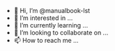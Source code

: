 - 👋 Hi, I’m @manualbook-lst
- 👀 I’m interested in ...
- 🌱 I’m currently learning ...
- 💞️ I’m looking to collaborate on ...
- 📫 How to reach me ...

<!---
manualbook-lst/manualbook-lst is a ✨ special ✨ repository because its `README.md` (this file) appears on your GitHub profile.
You can click the Preview link to take a look at your changes.
--->
